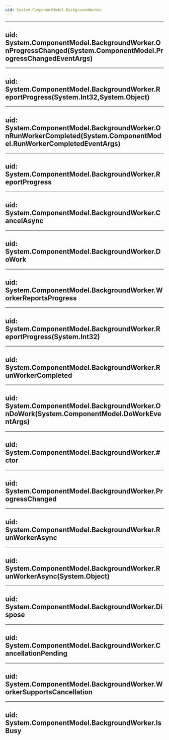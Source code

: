 ```yaml
---
uid: System.ComponentModel.BackgroundWorker
---
```


---
uid: System.ComponentModel.BackgroundWorker.OnProgressChanged(System.ComponentModel.ProgressChangedEventArgs)
---

---
uid: System.ComponentModel.BackgroundWorker.ReportProgress(System.Int32,System.Object)
---

---
uid: System.ComponentModel.BackgroundWorker.OnRunWorkerCompleted(System.ComponentModel.RunWorkerCompletedEventArgs)
---

---
uid: System.ComponentModel.BackgroundWorker.ReportProgress
---

---
uid: System.ComponentModel.BackgroundWorker.CancelAsync
---

---
uid: System.ComponentModel.BackgroundWorker.DoWork
---

---
uid: System.ComponentModel.BackgroundWorker.WorkerReportsProgress
---

---
uid: System.ComponentModel.BackgroundWorker.ReportProgress(System.Int32)
---

---
uid: System.ComponentModel.BackgroundWorker.RunWorkerCompleted
---

---
uid: System.ComponentModel.BackgroundWorker.OnDoWork(System.ComponentModel.DoWorkEventArgs)
---

---
uid: System.ComponentModel.BackgroundWorker.#ctor
---

---
uid: System.ComponentModel.BackgroundWorker.ProgressChanged
---

---
uid: System.ComponentModel.BackgroundWorker.RunWorkerAsync
---

---
uid: System.ComponentModel.BackgroundWorker.RunWorkerAsync(System.Object)
---

---
uid: System.ComponentModel.BackgroundWorker.Dispose
---

---
uid: System.ComponentModel.BackgroundWorker.CancellationPending
---

---
uid: System.ComponentModel.BackgroundWorker.WorkerSupportsCancellation
---

---
uid: System.ComponentModel.BackgroundWorker.IsBusy
---
